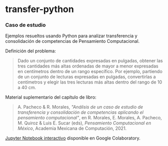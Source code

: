 # transfer-python

### Caso de estudio

Ejemplos resueltos usando Python para analizar transferencia y consolidación de competencias de Pensamiento Computacional. 

Definición del problema:

> Dado un conjunto de cantidades expresadas en pulgadas, obtener las tres cantidades más altas ordenadas de mayor a menor expresadas en centímetros dentro de un rango específico. Por ejemplo, partiendo de un conjunto de lecturas expresadas en pulgadas, convertirlas a centímetros y elegir las tres lecturas más altas dentro del rango de 10 a 40 cm.


Material suplementario del capítulo de libro:

> A. Pacheco & R. Morales, _"Análisis de un caso de estudio de transferencia y consolidación de competencias aplicando el pensamiento computacional"_, en R. Morales, E. Morales, A. Pacheco, M. Quiroz & Luis E. Sucar (eds), _Pensamiento Computacional en México_, Academia Mexicana de Computación, 2021.

[Jupyter Notebook interactivo](https://colab.research.google.com/drive/1IkzWI30viLvUx2gcknaGuWQFsbA2GJn0) disponible en Google Colaboratory.
